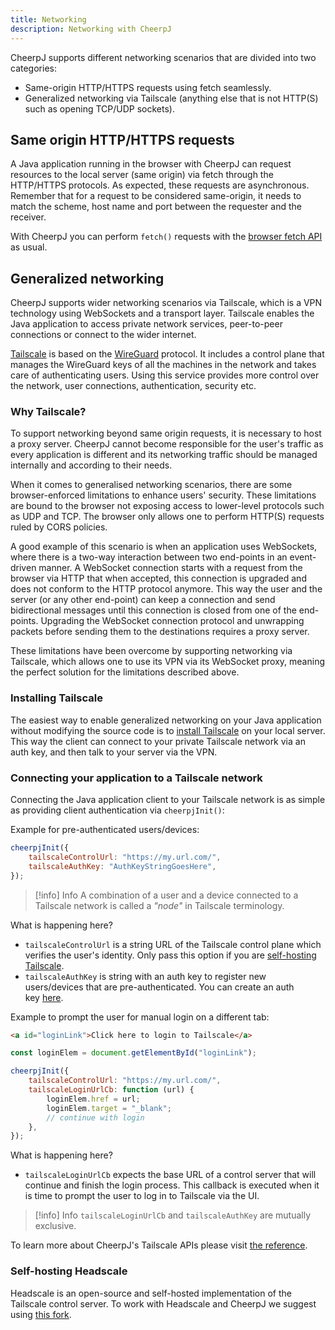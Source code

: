 ```yaml
---
title: Networking
description: Networking with CheerpJ
---
```


CheerpJ supports different networking scenarios that are divided into two categories:

- Same-origin HTTP/HTTPS requests using fetch seamlessly.
- Generalized networking via Tailscale (anything else that is not HTTP(S) such as opening TCP/UDP sockets).

## Same origin HTTP/HTTPS requests

A Java application running in the browser with CheerpJ can request resources to the local server (same origin) via fetch through the HTTP/HTTPS protocols. As expected, these requests are asynchronous. Remember that for a request to be considered same-origin, it needs to match the scheme, host name and port between the requester and the receiver.

With CheerpJ you can perform `fetch()` requests with the [browser fetch API](https://developer.mozilla.org/en-US/docs/Web/API/Fetch_API) as usual.

## Generalized networking

CheerpJ supports wider networking scenarios via Tailscale, which is a VPN technology using WebSockets and a transport layer. Tailscale enables the Java application to access private network services, peer-to-peer connections or connect to the wider internet.

[Tailscale](https://tailscale.com/) is based on the [WireGuard](https://www.wireguard.com/) protocol. It includes a control plane that manages the WireGuard keys of all the machines in the network and takes care of authenticating users. Using this service provides more control over the network, user connections, authentication, security etc.

### Why Tailscale?

To support networking beyond same origin requests, it is necessary to host a proxy server. CheerpJ cannot become responsible for the user's traffic as every application is different and its networking traffic should be managed internally and according to their needs.

When it comes to generalised networking scenarios, there are some browser-enforced limitations to enhance users' security. These limitations are bound to the browser not exposing access to lower-level protocols such as UDP and TCP. The browser only allows one to perform HTTP(S) requests ruled by CORS policies.

A good example of this scenario is when an application uses WebSockets, where there is a two-way interaction between two end-points in an event-driven manner. A WebSocket connection starts with a request from the browser via HTTP that when accepted, this connection is upgraded and does not conform to the HTTP protocol anymore. This way the user and the server (or any other end-point) can keep a connection and send bidirectional messages until this connection is closed from one of the end-points. Upgrading the WebSocket connection protocol and unwrapping packets before sending them to the destinations requires a proxy server.

These limitations have been overcome by supporting networking via Tailscale, which allows one to use its VPN via its WebSocket proxy, meaning the perfect solution for the limitations described above.

### Installing Tailscale

The easiest way to enable generalized networking on your Java application without modifying the source code is to [install Tailscale](https://tailscale.com/kb/1017/install) on your local server. This way the client can connect to your private Tailscale network via an auth key, and then talk to your server via the VPN.

### Connecting your application to a Tailscale network

Connecting the Java application client to your Tailscale network is as simple as providing client authentication via `cheerpjInit()`:

Example for pre-authenticated users/devices:

```js
cheerpjInit({
	tailscaleControlUrl: "https://my.url.com/",
	tailscaleAuthKey: "AuthKeyStringGoesHere",
});
```

> [!info] Info
> A combination of a user and a device connected to a Tailscale network is called a _"node"_ in Tailscale terminology.

What is happening here?

- `tailscaleControlUrl` is a string URL of the Tailscale control plane which verifies the user's identity. Only pass this option if you are [self-hosting Tailscale](/cheerpj3/guides/Networking#self-hosting-headscale).
- `tailscaleAuthKey` is string with an auth key to register new users/devices that are pre-authenticated. You can create an auth key [here](https://login.tailscale.com/admin/settings/keys).

Example to prompt the user for manual login on a different tab:

```html
<a id="loginLink">Click here to login to Tailscale</a>
```

```js
const loginElem = document.getElementById("loginLink");

cheerpjInit({
	tailscaleControlUrl: "https://my.url.com/",
	tailscaleLoginUrlCb: function (url) {
		loginElem.href = url;
		loginElem.target = "_blank";
		// continue with login
	},
});
```

What is happening here?

- `tailscaleLoginUrlCb` expects the base URL of a control server that will continue and finish the login process. This callback is executed when it is time to prompt the user to log in to Tailscale via the UI.

> [!info] Info
> `tailscaleLoginUrlCb` and `tailscaleAuthKey` are mutually exclusive.

To learn more about CheerpJ's Tailscale APIs please visit [the reference](/cheerpj3/reference/cheerpjInit#tailscalecontrolurl).

### Self-hosting Headscale

Headscale is an open-source and self-hosted implementation of the Tailscale control server. To work with Headscale and CheerpJ we suggest using [this fork](https://github.com/leaningtech/headscale).
